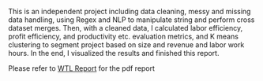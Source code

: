 This is an independent project including data cleaning, messy and missing data handling, using Regex and NLP to manipulate string and perform cross dataset merges. Then, with a cleaned data, I calculated labor efficiency, profit efficiency, and productivity etc. evaluation metrics, and K means clustering to segment project based on size and revenue and labor work hours. In the end, I visualized the results and finished this report.

Please refer to [WTL Report](https://github.com/SusannYY/WTL-Financial-Analysis-Report/blob/main/WTL%20Report.pdf) for the pdf report
